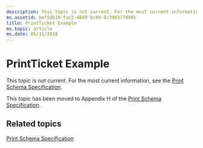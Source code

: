 ```yaml
---
description: This topic is not current. For the most current information, see the Print Schema Specification.
ms.assetid: bef5db10-fac2-48d9-bc8b-8c39d377d945
title: PrintTicket Example
ms.topic: article
ms.date: 05/31/2018
---
```


# PrintTicket Example

This topic is not current. For the most current information, see the [Print Schema Specification](https://www.microsoft.com/whdc/xps/printschema.mspx).

This topic has been moved to Appendix H of the [Print Schema Specification](https://www.microsoft.com/whdc/xps/printschema.mspx).

## Related topics

<dl> <dt>

[Print Schema Specification](https://www.microsoft.com/whdc/xps/printschema.mspx)
</dt> </dl>

 

 



